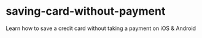 # saving-card-without-payment
Learn how to save a credit card without taking a payment on iOS &amp; Android
